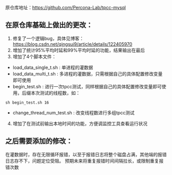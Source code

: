 原仓库地址：https://github.com/Percona-Lab/tpcc-mysql
## 在原仓库基础上做出的更改：
1. 修复了一个逻辑bug，具体见博客：https://blog.csdn.net/qingsui9/article/details/122405970
2. 增加了统计95%平均时延和99%平均时延的功能，结果输出在最后
3. 增加了4个脚本文件：
- load_data_single_t.sh : 单进程的灌数据
- load_data_multi_t.sh : 多进程的灌数据，只需根据自己的具体配置修改变量即可使用
- begin_test.sh : 进行一次tpcc测试，同样根据自己的具体配置修改变量即可使用，后缀本次测试的线程数，如：
```
sh begin_test.sh 16
```
- change_thread_num_test.sh : 改变线程数进行多组tpcc测试
4. 增加了在测试前输出本地时间的功能，方便调监控工具查看运行状况

## 之后需要添加的修改：
在灌数据时，存在无限循环报错，以至于报错日志将整个磁盘占满，其他端的报错日志存不下，问题定位受阻。
预期未来将重复报错时间间隔拉长，或限制重复报错次数
